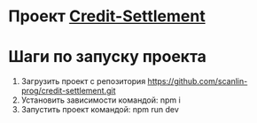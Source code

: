 # Проект [Credit-Settlement](https://scanlin-prog.github.io/credit-settlement/ "Расчет кредитов")

# Шаги по запуску проекта

1. Загрузить проект с репозитория https://github.com/scanlin-prog/credit-settlement.git
2. Установить зависимости командой: npm i
3. Запустить проект командой: npm run dev
